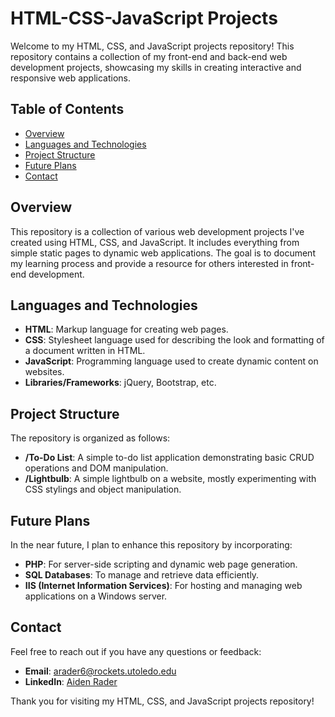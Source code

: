 # HTML-CSS-JavaScript Projects

Welcome to my HTML, CSS, and JavaScript projects repository! This repository contains a collection of my front-end and back-end web development projects, showcasing my skills in creating interactive and responsive web applications. 

## Table of Contents

- [Overview](#overview)
- [Languages and Technologies](#languages-and-technologies)
- [Project Structure](#project-structure)
- [Future Plans](#future-plans)
- [Contact](#contact)

## Overview

This repository is a collection of various web development projects I've created using HTML, CSS, and JavaScript. It includes everything from simple static pages to dynamic web applications. The goal is to document my learning process and provide a resource for others interested in front-end development.

## Languages and Technologies

- **HTML**: Markup language for creating web pages.
- **CSS**: Stylesheet language used for describing the look and formatting of a document written in HTML.
- **JavaScript**: Programming language used to create dynamic content on websites.
- **Libraries/Frameworks**: jQuery, Bootstrap, etc.

## Project Structure

The repository is organized as follows:

- **/To-Do List**: A simple to-do list application demonstrating basic CRUD operations and DOM manipulation.
- **/Lightbulb**: A simple lightbulb on a website, mostly experimenting with CSS stylings and object manipulation.

## Future Plans

In the near future, I plan to enhance this repository by incorporating:

- **PHP**: For server-side scripting and dynamic web page generation.
- **SQL Databases**: To manage and retrieve data efficiently.
- **IIS (Internet Information Services)**: For hosting and managing web applications on a Windows server.

## Contact

Feel free to reach out if you have any questions or feedback:

- **Email**: [arader6@rockets.utoledo.edu](mailto:arader6@rockets.utoledo.edu)
- **LinkedIn**: [Aiden Rader](https://www.linkedin.com/in/aiden-rader)

Thank you for visiting my HTML, CSS, and JavaScript projects repository!

